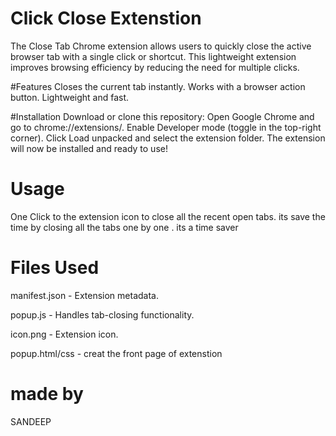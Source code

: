 # Click Close Extenstion
The Close Tab Chrome extension allows users to quickly close the active browser tab with a single click or shortcut. This lightweight extension improves browsing efficiency by reducing the need for multiple clicks.

#Features
Closes the current tab instantly.
Works with a browser action button.
Lightweight and fast.

#Installation
Download or clone this repository:
Open Google Chrome and go to chrome://extensions/.
Enable Developer mode (toggle in the top-right corner).
Click Load unpacked and select the extension folder.
The extension will now be installed and ready to use!

# Usage

One Click to the extension icon to close all the recent open tabs.
its save the time by closing all the tabs one by one .
its a time saver

# Files Used

manifest.json - Extension metadata.

popup.js - Handles tab-closing functionality.

icon.png - Extension icon.

popup.html/css - creat the front page of extenstion

# made by 
SANDEEP




